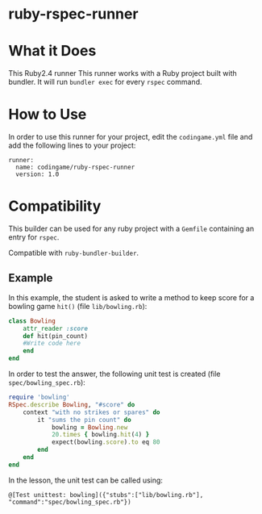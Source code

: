 # ruby-rspec-runner

# What it Does

This Ruby2.4 runner This runner works with a Ruby project built with bundler. It will run `bundler exec` for every `rspec` command.

# How to Use

In order to use this runner for your project, edit the `codingame.yml` file and add the following lines to your project:

    runner:
      name: codingame/ruby-rspec-runner
      version: 1.0

# Compatibility

This builder can be used for any ruby project with a `Gemfile` containing an entry for `rspec`.

Compatible with `ruby-bundler-builder`.

## Example

In this example, the student is asked to write a method to keep score for a bowling game `hit()` (file `lib/bowling.rb`):

```ruby
class Bowling
	attr_reader :score
	def hit(pin_count)
    #Write code here
	end
end
```

In order to test the answer, the following unit test is created (file `spec/bowling_spec.rb`):
```ruby
require 'bowling'
RSpec.describe Bowling, "#score" do
	context "with no strikes or spares" do
		it "sums the pin count" do
			bowling = Bowling.new
			20.times { bowling.hit(4) }
			expect(bowling.score).to eq 80
		end
	end
end
```

In the lesson, the unit test can be called using:

`@[Test unittest: bowling]({"stubs":["lib/bowling.rb"], "command":"spec/bowling_spec.rb"})`
